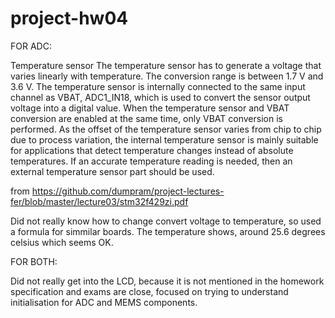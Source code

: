 # project-hw04

FOR ADC:


Temperature sensor
The temperature sensor has to generate a voltage that varies linearly with temperature. The
conversion range is between 1.7 V and 3.6 V. The temperature sensor is internally
connected to the same input channel as VBAT, ADC1_IN18, which is used to convert the
sensor output voltage into a digital value. When the temperature sensor and VBAT
conversion are enabled at the same time, only VBAT conversion is performed.
As the offset of the temperature sensor varies from chip to chip due to process variation, the
internal temperature sensor is mainly suitable for applications that detect temperature
changes instead of absolute temperatures. If an accurate temperature reading is needed,
then an external temperature sensor part should be used.

from https://github.com/dumpram/project-lectures-fer/blob/master/lecture03/stm32f429zi.pdf

Did not really know how to change convert voltage to temperature, so used a formula for simmilar boards.
The temperature shows, around 25.6 degrees celsius which seems OK.

FOR BOTH:

Did not really get into the LCD, because it is not mentioned in the homework specification and exams are close, focused on trying to understand initialisation for ADC and MEMS components.
